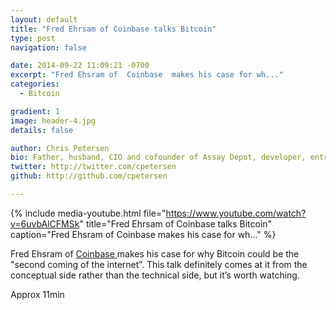 ```yaml
---
layout: default
title: "Fred Ehrsam of Coinbase talks Bitcoin"
type: post
navigation: false

date: 2014-09-22 11:09:21 -0700
excerpt: "Fred Ehsram of  Coinbase  makes his case for wh..."
categories:
  - Bitcoin

gradient: 1
image: header-4.jpg
details: false

author: Chris Petersen
bio: Father, husband, CIO and cofounder of Assay Depot, developer, entrepreneur and technologist.
twitter: http://twitter.com/cpetersen
github: http://github.com/cpetersen

---
```


{% include media-youtube.html file="https://www.youtube.com/watch?v=6uvbAlCFMSk" title="Fred Ehrsam of Coinbase talks Bitcoin" caption="Fred Ehsram of  Coinbase  makes his case for wh..." %}

Fred Ehsram of  [Coinbase ](http://coinbase.com) makes his case for why Bitcoin could be the "second coming of the internet”. This talk definitely comes at it from the conceptual side rather than the technical side, but it’s worth watching. 

 Approx 11min 

 
